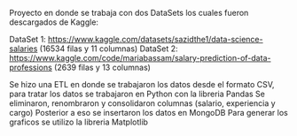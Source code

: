 Proyecto en donde se trabaja con dos DataSets los cuales fueron descargados de Kaggle: 

DataSet 1: https://www.kaggle.com/datasets/sazidthe1/data-science-salaries (16534 filas y 11 columnas)
DataSet 2: https://www.kaggle.com/code/mariabassam/salary-prediction-of-data-professions (2639 filas y 13 columnas)

Se hizo una ETL en donde se trabajaron los datos desde el formato CSV, para tratar los datos se trabajaron en Python con la libreria Pandas 
Se eliminaron, renombraron y consolidaron columnas (salario, experiencia y cargo)
Posterior a eso se insertaron los datos en MongoDB
Para generar los graficos se utilizo la libreria Matplotlib
